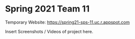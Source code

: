 # Spring 2021 Team 11

Temporary Website: https://spring21-sps-11.uc.r.appspot.com

Insert Screenshots / Videos of project here.